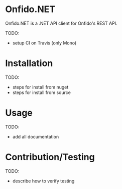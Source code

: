 # Onfido.NET

Onfido.NET is a .NET API client for Onfido's REST API.

TODO:
* setup CI on Travis (only Mono)

# Installation

TODO: 
* steps for install from nuget
* steps for install from source

# Usage

TODO:
* add all documentation

# Contribution/Testing

TODO:
* describe how to verify testing